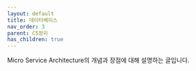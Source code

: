 ```yaml
---
layout: default
title: 데이터베이스
nav_order: 3
parent: CS정리
has_children: true
---
```


Micro Service Architecture의 개념과 장점에 대해 설명하는 글입니다.
